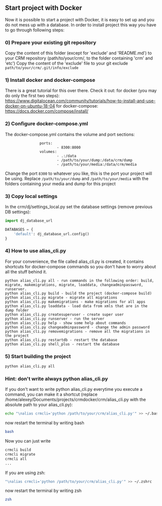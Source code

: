 ## Start project with Docker

Now it is possible to start a project with Docker, it is easy to set up and you do not mess up with a database. In order to install project this way you have to go through following steps:

### 0) Prepare your existing git repository 
Copy the content of this folder (except for 'exclude' and 'README.md') to your CRM repository (path/to/your/crm/, to the folder containing 'crm' and 'etc')
Copy the content of the 'exclude' file to your git exclude ```path/to/your/crm/.git/info/exclude```

### 1) Install docker and docker-compose

There is a great tutorial for this over there. Check it out: 
for docker (you may do only the first two steps): https://www.digitalocean.com/community/tutorials/how-to-install-and-use-docker-on-ubuntu-18-04 
for docker-compose: https://docs.docker.com/compose/install/

### 2) Configure docker-compose.yml

The docker-compose.yml contains the volume and port sections:
```
                ports:
                        - 8300:8000
                volumes:
                        - .:/data
                        - /path/to/your/dump:/data/crm/dump
                        - /path/to/your/media:/data/crm/media
```

Change the port ```8300``` to whatever you like, this is the port your project will be using. Replace ```/path/to/your/dump``` and ```/path/to/your/media``` with the folders containing your media and dump for this project

### 3) Copy local settings

In the crm/dj/settings_local.py set the database settings (remove previous DB settings):
```python
import dj_database_url

DATABASES = {
    'default': dj_database_url.config()
}
```

### 4) How to use alias_cli.py

For your convenience, the file called alias_cli.py is created, it contains shortcuts for docker-compose commands so you don't have to worry about all the stuff behind it.

```
python alias_cli.py all - run commands in the following order: build, migrate, makemigrations, migrate, loaddata, changeadminpassword, runserver.
python alias_cli.py build - build the project (docker-compose build)
python alias_cli.py migrate - migrate all migrations
python alias_cli.py makemigrations - make migrations for all apps
python alias_cli.py loaddata - load data from xmls that are in the dump folder
python alias_cli.py createsuperuser - create super user
python alias_cli.py runserver - run the server
python alias_cli.py help - show some help about commands
python alias_cli.py changeadminpassword - change the admin password
python alias_cli.py removemigrations - remove all the migrations in the project
python alias_cli.py restartdb - restart the database
python alias_cli.py shell_plus - restart the database
```

### 5) Start building the project

```bash
python alias_cli.py all
```

### Hint: don't write always python alias_cli.py

If you don't want to write python alias_cli.py everytime you execute a command, you can make it a shortcut (replace /home/alexey/Documents/projects/crmdocker/crm/alias_cli.py with the absolute path to your alias_cli.py):
```bash
echo "\nalias crmcli='python /path/to/your/crm/alias_cli.py'" >> ~/.bashrc
```
now restart the terminal by writing bash
```bash
bash
```
Now you can just write
```bash
crmcli build
crmcli migrate
crmcli all
...
```
If you are using zsh:

```bash
"\nalias crmcli='python /path/to/your/crm/alias_cli.py'" >> ~/.zshrc
```
now restart the terminal by writing zsh
```bash
zsh
```
